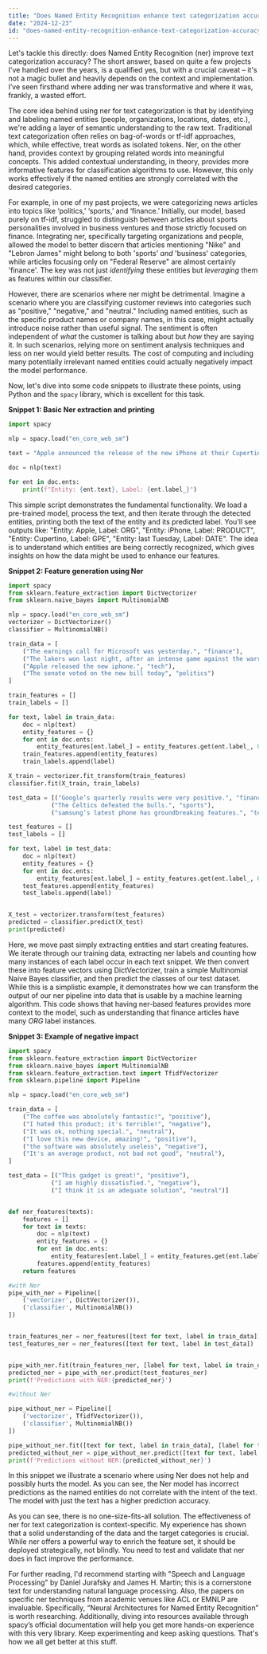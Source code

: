 ```yaml
---
title: "Does Named Entity Recognition enhance text categorization accuracy?"
date: "2024-12-23"
id: "does-named-entity-recognition-enhance-text-categorization-accuracy"
---
```


Let's tackle this directly: does Named Entity Recognition (ner) improve text categorization accuracy? The short answer, based on quite a few projects I've handled over the years, is a qualified yes, but with a crucial caveat – it's not a magic bullet and heavily depends on the context and implementation. I’ve seen firsthand where adding ner was transformative and where it was, frankly, a wasted effort.

The core idea behind using ner for text categorization is that by identifying and labeling named entities (people, organizations, locations, dates, etc.), we're adding a layer of semantic understanding to the raw text. Traditional text categorization often relies on bag-of-words or tf-idf approaches, which, while effective, treat words as isolated tokens. Ner, on the other hand, provides context by grouping related words into meaningful concepts. This added contextual understanding, in theory, provides more informative features for classification algorithms to use. However, this only works effectively if the named entities are strongly correlated with the desired categories.

For example, in one of my past projects, we were categorizing news articles into topics like ‘politics,’ ‘sports,’ and ‘finance.’ Initially, our model, based purely on tf-idf, struggled to distinguish between articles about sports personalities involved in business ventures and those strictly focused on finance. Integrating ner, specifically targeting organizations and people, allowed the model to better discern that articles mentioning "Nike" and "Lebron James" might belong to both 'sports' *and* 'business' categories, while articles focusing only on "Federal Reserve" are almost certainly 'finance'. The key was not just *identifying* these entities but *leveraging* them as features within our classifier.

However, there are scenarios where ner might be detrimental. Imagine a scenario where you are classifying customer reviews into categories such as "positive," "negative," and "neutral." Including named entities, such as the specific product names or company names, in this case, might actually introduce noise rather than useful signal. The sentiment is often independent of *what* the customer is talking about but *how* they are saying it. In such scenarios, relying more on sentiment analysis techniques and less on ner would yield better results. The cost of computing and including many potentially irrelevant named entities could actually negatively impact the model performance.

Now, let's dive into some code snippets to illustrate these points, using Python and the `spacy` library, which is excellent for this task.

**Snippet 1: Basic Ner extraction and printing**

```python
import spacy

nlp = spacy.load("en_core_web_sm")

text = "Apple announced the release of the new iPhone at their Cupertino headquarters last Tuesday."

doc = nlp(text)

for ent in doc.ents:
    print(f"Entity: {ent.text}, Label: {ent.label_}")

```

This simple script demonstrates the fundamental functionality. We load a pre-trained model, process the text, and then iterate through the detected entities, printing both the text of the entity and its predicted label. You'll see outputs like: "Entity: Apple, Label: ORG", "Entity: iPhone, Label: PRODUCT", "Entity: Cupertino, Label: GPE", "Entity: last Tuesday, Label: DATE". The idea is to understand which entities are being correctly recognized, which gives insights on how the data might be used to enhance our features.

**Snippet 2: Feature generation using Ner**

```python
import spacy
from sklearn.feature_extraction import DictVectorizer
from sklearn.naive_bayes import MultinomialNB

nlp = spacy.load("en_core_web_sm")
vectorizer = DictVectorizer()
classifier = MultinomialNB()

train_data = [
    ("The earnings call for Microsoft was yesterday.", "finance"),
    ("The lakers won last night, after an intense game against the warriors", "sports"),
    ("Apple released the new iphone.", "tech"),
    ("The senate voted on the new bill today", "politics")
]

train_features = []
train_labels = []

for text, label in train_data:
    doc = nlp(text)
    entity_features = {}
    for ent in doc.ents:
        entity_features[ent.label_] = entity_features.get(ent.label_, 0) + 1
    train_features.append(entity_features)
    train_labels.append(label)

X_train = vectorizer.fit_transform(train_features)
classifier.fit(X_train, train_labels)

test_data = [("Google’s quarterly results were very positive.", "finance"),
            ("The Celtics defeated the bulls.", "sports"),
            ("samsung’s latest phone has groundbreaking features.", "tech")]

test_features = []
test_labels = []

for text, label in test_data:
    doc = nlp(text)
    entity_features = {}
    for ent in doc.ents:
        entity_features[ent.label_] = entity_features.get(ent.label_, 0) + 1
    test_features.append(entity_features)
    test_labels.append(label)


X_test = vectorizer.transform(test_features)
predicted = classifier.predict(X_test)
print(predicted)

```

Here, we move past simply extracting entities and start creating features. We iterate through our training data, extracting ner labels and counting how many instances of each label occur in each text snippet. We then convert these into feature vectors using DictVectorizer, train a simple Multinomial Naive Bayes classifier, and then predict the classes of our test dataset. While this is a simplistic example, it demonstrates how we can transform the output of our ner pipeline into data that is usable by a machine learning algorithm. This code shows that having ner-based features provides more context to the model, such as understanding that finance articles have many *ORG* label instances.

**Snippet 3: Example of negative impact**

```python
import spacy
from sklearn.feature_extraction import DictVectorizer
from sklearn.naive_bayes import MultinomialNB
from sklearn.feature_extraction.text import TfidfVectorizer
from sklearn.pipeline import Pipeline

nlp = spacy.load("en_core_web_sm")

train_data = [
    ("The coffee was absolutely fantastic!", "positive"),
    ("I hated this product; it's terrible!", "negative"),
    ("It was ok, nothing special.", "neutral"),
    ("I love this new device, amazing!", "positive"),
    ("the software was absolutely useless", "negative"),
    ("It's an average product, not bad not good", "neutral"),
]

test_data = [("This gadget is great!", "positive"),
            ("I am highly dissatisfied.", "negative"),
            ("I think it is an adequate solution", "neutral")]


def ner_features(texts):
    features = []
    for text in texts:
        doc = nlp(text)
        entity_features = {}
        for ent in doc.ents:
            entity_features[ent.label_] = entity_features.get(ent.label_, 0) + 1
        features.append(entity_features)
    return features

#with Ner
pipe_with_ner = Pipeline([
    ('vectorizer', DictVectorizer()),
    ('classifier', MultinomialNB())
])


train_features_ner = ner_features([text for text, label in train_data])
test_features_ner = ner_features([text for text, label in test_data])


pipe_with_ner.fit(train_features_ner, [label for text, label in train_data])
predicted_ner = pipe_with_ner.predict(test_features_ner)
print(f'Predictions with NER:{predicted_ner}')

#without Ner

pipe_without_ner = Pipeline([
    ('vectorizer', TfidfVectorizer()),
    ('classifier', MultinomialNB())
])

pipe_without_ner.fit([text for text, label in train_data], [label for text, label in train_data])
predicted_without_ner = pipe_without_ner.predict([text for text, label in test_data])
print(f'Predictions without NER:{predicted_without_ner}')
```

In this snippet we illustrate a scenario where using Ner does not help and possibly hurts the model. As you can see, the Ner model has incorrect predictions as the named entities do not correlate with the intent of the text. The model with just the text has a higher prediction accuracy.

As you can see, there is no one-size-fits-all solution. The effectiveness of ner for text categorization is context-specific. My experience has shown that a solid understanding of the data and the target categories is crucial. While ner offers a powerful way to enrich the feature set, it should be deployed strategically, not blindly. You need to test and validate that ner does in fact improve the performance.

For further reading, I'd recommend starting with "Speech and Language Processing" by Daniel Jurafsky and James H. Martin; this is a cornerstone text for understanding natural language processing. Also, the papers on specific ner techniques from academic venues like ACL or EMNLP are invaluable. Specifically, “Neural Architectures for Named Entity Recognition” is worth researching. Additionally, diving into resources available through spacy’s official documentation will help you get more hands-on experience with this very library. Keep experimenting and keep asking questions. That's how we all get better at this stuff.
